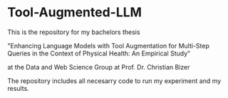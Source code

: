 # Tool-Augmented-LLM

This is the repository for my bachelors thesis

"Enhancing Language Models with Tool Augmentation for Multi-Step Queries in the Context of Physical Health: An Empirical Study"

at the Data and Web Science Group at Prof. Dr. Christian Bizer

The repository includes all necesarry code to run my experiment and my results.

